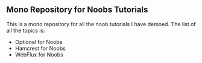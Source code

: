## Mono Repository for Noobs Tutorials

This is a mono repository for all the noob tutorials I have demoed. The list of all the topics is:

- Optional for Noobs
- Hamcrest for Noobs
- WebFlux for Noobs